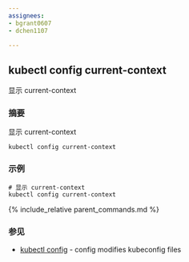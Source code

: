 ```yaml
---
assignees:
- bgrant0607
- dchen1107

---
```


## kubectl config current-context

显示 current-context

### 摘要


显示 current-context

```
kubectl config current-context
```

### 示例

```
# 显示 current-context
kubectl config current-context
```

{% include_relative parent_commands.md %}

### 参见

* [kubectl config](/docs/user-guide/kubectl/kubectl_config/)	 - config modifies kubeconfig files

